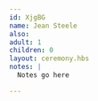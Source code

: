 ```yaml
---
id: XjgBG
name: Jean Steele
also:
adult: 1
children: 0
layout: ceremony.hbs
notes: |
  Notes go here

---
```

